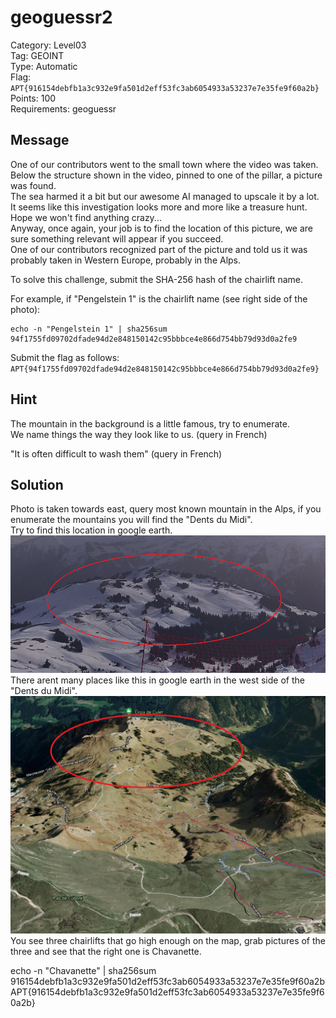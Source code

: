 # geoguessr2

Category: Level03  
Tag: GEOINT  
Type: Automatic  
Flag: `APT{916154debfb1a3c932e9fa501d2eff53fc3ab6054933a53237e7e35fe9f60a2b}`  
Points: 100  
Requirements: geoguessr  

## Message

One of our contributors went to the small town where the video was taken.  
Below the structure shown in the video, pinned to one of the pillar, a picture was found.  
The sea harmed it a bit but our awesome AI managed to upscale it by a lot.  
It seems like this investigation looks more and more like a treasure hunt. Hope we won't find anything crazy...  
Anyway, once again, your job is to find the location of this picture, we are sure something relevant will appear if you succeed.  
One of our contributors recognized part of the picture and told us it was probably taken in Western Europe, probably in the Alps.  

To solve this challenge, submit the SHA-256 hash of the chairlift name.

For example, if "Pengelstein 1" is the chairlift name (see right side of the photo):
```
echo -n "Pengelstein 1" | sha256sum
94f1755fd09702dfade94d2e848150142c95bbbce4e866d754bb79d93d0a2fe9
```

Submit the flag as follows:  
`APT{94f1755fd09702dfade94d2e848150142c95bbbce4e866d754bb79d93d0a2fe9}`

## Hint
The mountain in the background is a little famous, try to enumerate.  
We name things the way they look like to us. (query in French)  

"It is often difficult to wash them" (query in French)

## Solution
Photo is taken towards east, query most known mountain in the Alps, if you enumerate the mountains you will find the "Dents du Midi".  
Try to find this location in google earth.  
![photo_highlight](solution1.png)  
There arent many places like this in google earth in the west side of the "Dents du Midi".  
![photo_highlight_earth](solution2.png)  
You see three chairlifts that go high enough on the map, grab pictures of the three and see that the right one is Chavanette.  

echo -n "Chavanette" | sha256sum  
916154debfb1a3c932e9fa501d2eff53fc3ab6054933a53237e7e35fe9f60a2b  
APT{916154debfb1a3c932e9fa501d2eff53fc3ab6054933a53237e7e35fe9f60a2b}  
